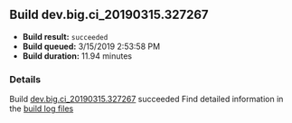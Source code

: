 ## Build dev.big.ci_20190315.327267
- **Build result:** `succeeded`
- **Build queued:** 3/15/2019 2:53:58 PM
- **Build duration:** 11.94 minutes
### Details
Build [dev.big.ci_20190315.327267](https://winappstudio.visualstudio.com/web/build.aspx?pcguid=a4ef43be-68ce-4195-a619-079b4d9834c2&builduri=vstfs%3a%2f%2f%2fBuild%2fBuild%2f27267) succeeded
Find detailed information in the [build log files](https://uwpctdiags.blob.core.windows.net/buildlogs/dev.big.ci_20190315.327267_logs.zip)
